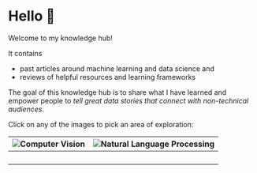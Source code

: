 # Hello 👋

Welcome to my knowledge hub!

It contains
* past articles around machine learning and data science and
* reviews of helpful resources and learning frameworks

The goal of this knowledge hub is to share what I have learned and
empower people to *tell great data stories that connect with non-technical audiences*.

Click on any of the images to pick an area of exploration:

| ![Computer Vision](./images/computer-vision.svg) |  ![Natural Language Processing](./images/NLP-chatbot.svg)  |
|:------------------------------------------------:|:----------------------------------------------------------:|
|                       $~~$                       |                      $~~$                      |

